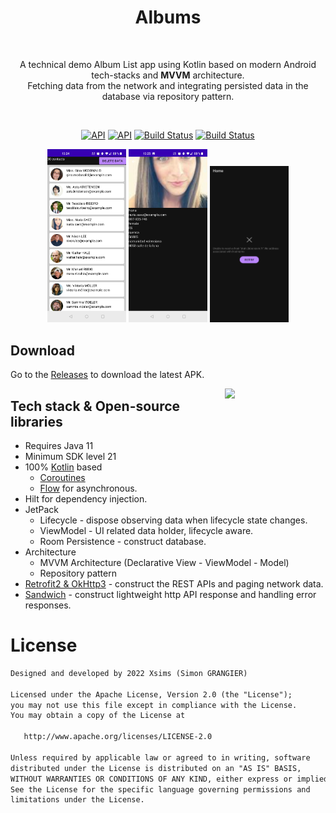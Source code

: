 <h1 align="center">Albums</h1></br>
<p align="center">  
A technical demo Album List app using Kotlin based on modern Android tech-stacks and <b>MVVM</b> architecture.</br>Fetching data from the network and integrating persisted data in the database via repository pattern.<br>
</p>
</br>

<p align="center">
   <a href="https://android-arsenal.com/api?level=21"><img alt="API" src="https://img.shields.io/badge/Java-11-orange.svg?style=flat"/></a>
  <a href="https://android-arsenal.com/api?level=21"><img alt="API" src="https://img.shields.io/badge/API-24%2B-brightgreen.svg?style=flat"/></a>
  <a href="https://github.com/Xsims/Albums/actions"><img alt="Build Status" src="https://github.com/Xsims/Albums/Build%20APK/badge.svg"/></a>
  <a href="https://github.com/Xsims/Albums/actions"><img alt="Build Status" src="https://github.com/Xsims/Albums/Test/badge.svg"/></a>
</p>

<p align="center">
<img src="/screenshots/list.jpg" width="25%"/>
<img src="/screenshots/details.jpg" width="25%"/>
<img src="/screenshots/error_state.jpg" width="25%"/>
</p>

## Download
Go to the [Releases](https://github.com/Xsims/Albums/releases) to download the latest APK.

<img src="/previews/preview.gif" align="right" width="32%"/>

## Tech stack & Open-source libraries

- Requires Java 11
- Minimum SDK level 21
- 100% [Kotlin](https://kotlinlang.org/) based
  + [Coroutines](https://github.com/Kotlin/kotlinx.coroutines)
  + [Flow](https://kotlin.github.io/kotlinx.coroutines/kotlinx-coroutines-core/kotlinx.coroutines.flow/)
  for asynchronous.
- Hilt for dependency injection.
- JetPack
  - Lifecycle - dispose observing data when lifecycle state changes.
  - ViewModel - UI related data holder, lifecycle aware.
  - Room Persistence - construct database.
- Architecture
  - MVVM Architecture (Declarative View - ViewModel - Model)
  - Repository pattern
- [Retrofit2 & OkHttp3](https://github.com/square/retrofit) - construct the REST APIs and paging
  network data.
- [Sandwich](https://github.com/skydoves/Sandwich) - construct lightweight http API response and
  handling error responses.

# License

```xml
Designed and developed by 2022 Xsims (Simon GRANGIER)

Licensed under the Apache License, Version 2.0 (the "License");
you may not use this file except in compliance with the License.
You may obtain a copy of the License at

   http://www.apache.org/licenses/LICENSE-2.0

Unless required by applicable law or agreed to in writing, software
distributed under the License is distributed on an "AS IS" BASIS,
WITHOUT WARRANTIES OR CONDITIONS OF ANY KIND, either express or implied.
See the License for the specific language governing permissions and
limitations under the License.
```
